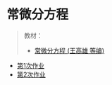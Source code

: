 # 常微分方程

> 教材：
> - [常微分方程 (王高雄 等编)](/Book/常微分方程%20(王高雄%20等编)%20(Z-Library).pdf)

- [第1次作业](/作业/常微分方程/ode_week1.pdf)
- [第2次作业](/作业/常微分方程/ode_week2.pdf)
